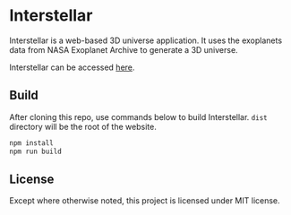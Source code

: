 # Interstellar

Interstellar is a web-based 3D universe application. It uses the exoplanets data from NASA Exoplanet Archive to generate a 3D universe. 

Interstellar can be accessed [here](https://i17zob.github.io/planets/).

## Build

After cloning this repo, use commands below to build Interstellar. `dist` directory will be the root of the website.

``` sh
npm install
npm run build
```

## License

Except where otherwise noted, this project is licensed under MIT license.

